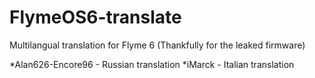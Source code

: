 # FlymeOS6-translate
Multilangual translation for Flyme 6 (Thankfully for the leaked firmware)

*Alan626-Encore96 - Russian translation
*iMarck - Italian translation

